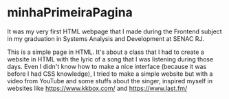 # minhaPrimeiraPagina
It was my very first HTML webpage that I made during the Frontend subject in my graduation in Systems Analysis and Development at SENAC RJ.

This is a simple page in HTML. It's about a class that I had to create a website in HTML with the lyric of a song that I was listening during those days. Even I didn't know how to make a nice interface (because it was before I had CSS knowledge), I tried to make a simple website but with a video from YouTube and some stuffs about the singer, inspired myself in websites like https://www.kkbox.com/ and https://www.last.fm/
